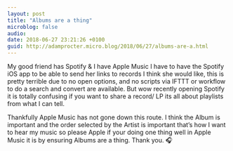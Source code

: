 ```yaml
---
layout: post
title: "Albums are a thing"
microblog: false
audio: 
date: 2018-06-27 23:21:26 +0100
guid: http://adamprocter.micro.blog/2018/06/27/albums-are-a.html
---
```

My good friend has Spotify & I have Apple Music I have to have the Spotify iOS app to be able to send her links to records I think she would like, this is pretty terrible due to no open options, and no scripts via IFTTT or workflow to do a search and convert are available. But wow recently opening Spotify it is totally confusing if you want to share a record/ LP its all about playlists from what I can tell.

Thankfully Apple Music has not gone down this route. I think the Album is important and the order selected by the Artist is important that’s how I want to hear my music so please Apple if your doing one thing well in Apple Music it is by ensuring Albums are a thing. Thank you. 🎧 

